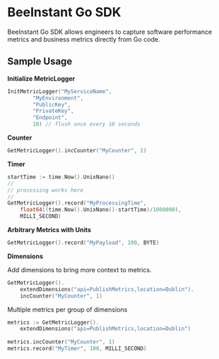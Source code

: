 # BeeInstant Go SDK
BeeInstant Go SDK allows engineers to capture software performance metrics and business metrics directly from Go code.

## Sample Usage
**Initialize MetricLogger**
```go
InitMetricLogger("MyServiceName",
        "MyEnvironment",
        "PublicKey",
        "PrivateKey",
        "Endpoint",
        10) // flush once every 10 seconds
```

**Counter**
```go
GetMetricLogger().incCounter("MyCounter", 1)
```

**Timer**
```go
startTime := time.Now().UnixNano()
//
// processing works here
//
GetMetricLogger().record("MyProcessingTime",
    float64((time.Now().UnixNano()-startTime)/1000000),
    MILLI_SECOND)
```

**Arbitrary Metrics with Units**
```go
GetMetricLogger().record("MyPayload", 100, BYTE)
```

**Dimensions**

Add dimensions to bring more context to metrics.
```go
GetMetricLogger().
    extendDimensions("api=PublishMetrics,location=Dublin").
    incCounter("MyCounter", 1)
```

Multiple metrics per group of dimensions
```go
metrics := GetMetricLogger().
    extendDimensions("api=PublishMetrics,location=Dublin")
    
metrics.incCounter("MyCounter", 1)
metrics.record("MyTimer", 100, MILLI_SECOND)
```
